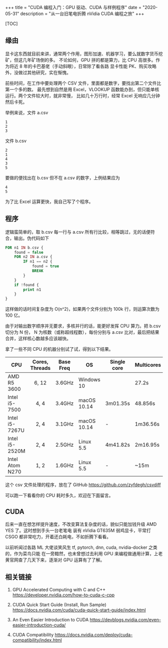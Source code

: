 +++
title = "CUDA 编程入门：GPU 驱动、CUDA 与样例程序"
date = "2020-05-31"
description = "从一台旧笔电折腾 nVidia CUDA 编程之旅"
+++

[TOC]

## 缘由
显卡这东西就目前来讲，通常两个作用，图形加速、机器学习，要么就数字货币挖矿，但这几年矿场倒的多。
不论如何，GPU 拼的都是算力，比 CPU 高很多。作为将近 8 年的卡巴基佬（手动斜眼），日常除了看各路
显卡性能 PK、购买攻略外，没做过其他研究，实在惭愧。

前些时间，在工作中要处理两个 CSV 文件，里面都是数字，要找出第二个文件比第一个多的数。
最先想到自然是用 Excel，VLOOKUP 函数能办到，但只能单核运行。两个文件较大时，就非常慢，
比如几十万行时，经常 Excel 无响应几分钟然后卡死。

举例来说，文件 a.csv

```csv
1
2
3
```

文件 b.csv
```csv
2
1
4
3
5
```

要做的便找出在 b.csv 但不在 a.csv 的数字，上例结果应为
```csv
4
5
```

为了比 Excel 运算更快，我自己写了个程序。

## 程序
逻辑蛮简单的，取 b.csv 每一行与 a.csv 所有行比较，相等跳过，无的话便符合，输出。伪代码如下
```php
FOR n1 IN b.csv {
    found = false
    FOR n2 IN a.csv {
        IF n1 == n2 {
            found = true
            BREAK
        }
    }
    if !found {
        print n1
    }
}
```

这样做的话时间复杂度为 O(n^2)，如果两个文件分别为 100k 行，则运算次数为 100 亿。

由于对输出数字顺序并无要求，多核并行的话，能更好发挥 CPU 算力。把 b.csv 切分为 N 份，
N 为核数（或称超线程数），每份分别与 a.csv 比对，最后把结果合并，这样核心数越多应该越快。

拿了一些不同 CPU 的机器分别试了试，得到以下结果。

| CPU | Cores, Threads | Base Freq | OS | Single core | Multicores |
|--|:--:|--|--|--|--|
| AMD R5 3600 | 6, 12 | 3.6GHz | Windows 10 | | 27.2s |
| Intel i5-7500  | 4, 4 | 3.4GHz | macOS 10.14 | 3m01.35s | 48.856s |
| Intel i5-7267U | 2, 4 | 3.1GHz | macOS 10.14 | - | 1m36.56s |
| Intel i5-2520M | 2, 4 | 2.5GHz | Linux 5.5   | 4m41.82s | 2m16.95s |
| Intel Atom N270 | 1, 2 | 1.6GHz | Linux 5.5 | - | ~15m |


这个 csv 文件处理的程序，放在了 GitHub https://github.com/zyfdegh/csvdiff

可以跑一下看看你的 CPU 耗时多久，欢迎在下面留言。

## CUDA
后来一直在想怎样提升速度，不改变算法复杂度的话，貌似只能加钱升级 AMD YES 了。这时想到手头一台老笔电
装有 nVidia GT635M 弱鸡显卡，平常打 CSGO 都非常吃力，开着还白耗电，不如折腾下看看。

以前听闻过各路 ML 大佬谈笑风生 tf, pytorch, dnn, cuda, nvidia-docker 之类的，作为菜鸟只能
在一旁黯然，也未曾想过去利用 GPU 来编程做通用计算，上老黄官网查了几天下来，逐渐对 GPU 运算有了了解。

## 相关链接

1. GPU Accelerated Computing with C and C++
https://developer.nvidia.com/how-to-cuda-c-cpp

2. CUDA Quick Start Guide (Install, Run Sample)
https://docs.nvidia.com/cuda/cuda-quick-start-guide/index.html

3. An Even Easier Introduction to CUDA
https://devblogs.nvidia.com/even-easier-introduction-cuda/

4. CUDA Compatibility
https://docs.nvidia.com/deploy/cuda-compatibility/index.html